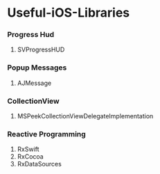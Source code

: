 # Useful-iOS-Libraries

### Progress Hud
1. SVProgressHUD

### Popup Messages
1. AJMessage

### CollectionView
1. MSPeekCollectionViewDelegateImplementation

### Reactive Programming 
1. RxSwift
2. RxCocoa
3. RxDataSources
